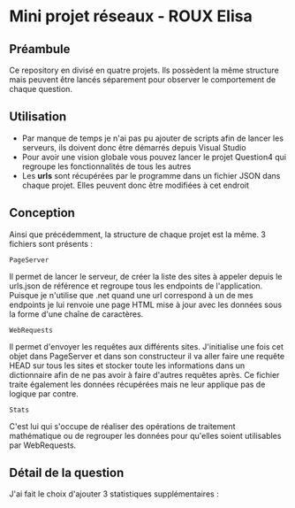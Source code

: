 # Mini projet réseaux - ROUX Elisa

## Préambule

Ce repository en divisé en quatre projets. Ils possèdent la même structure mais peuvent être lancés séparement pour observer le comportement de chaque question. 

## Utilisation

- Par manque de temps je n'ai pas pu ajouter de scripts afin de lancer les serveurs, ils doivent donc être démarrés depuis Visual Studio
- Pour avoir une vision globale vous pouvez lancer le projet Question4 qui regroupe les fonctionnalités de tous les autres
- Les **urls** sont récupérées par le programme dans un fichier JSON dans chaque projet. Elles peuvent donc être modifiées à cet endroit

## Conception

Ainsi que précédemment, la structure de chaque projet est la même. 3 fichiers sont présents :

` PageServer `

Il permet de lancer le serveur, de créer la liste des sites à appeler depuis le urls.json de référence et regroupe tous les endpoints de l'application. Puisque je n'utilise que .net quand une url correspond à un de mes endpoints je lui renvoie une page HTML mise à jour avec les données sous la forme d'une chaîne de caractères.

` WebRequests `

Il permet d'envoyer les requêtes aux différents sites. J'initialise une fois cet objet dans PageServer et dans son constructeur il va aller faire une requête HEAD sur tous les sites et stocker toute les informations dans un dictionnaire afin de ne pas avoir à faire d'autres requêtes après. Ce fichier traite également les données récupérées mais ne leur applique pas de logique par contre.

` Stats `

C'est lui qui s'occupe de réaliser des opérations de traitement mathématique ou de regrouper les données pour qu'elles soient utilisables par WebRequests.

## Détail de la question

J'ai fait le choix d'ajouter 3 statistiques supplémentaires :


